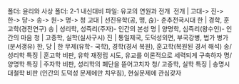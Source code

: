 폴더: 윤리와 사상​​
폴더: 2-1 내신대비
파일: 유교의 연원과 전개
​
전개			| 고대-> 진-> 한-> 당-> 송-> 원-> 명-> 청
고대			| 선진유학(공, 맹, 숝)- 춘추전국시대
한			| 경학, 훈고학(경전연구)
송			| 성리학, 성즉리(주자)- 인간의 본성
명			| 양명학, 심즉리(왕수인)- 인간의 마음
청			| 고증학, 실학(실사구시)
진			| 통일제국, 도덕성외면, 부국강병, 법가 병가(분서갱유)
한, 당			| 한 무제(유학- 국학), 경학(경서 복원), 훈고학(복원된 경서 해석)
송/ 성리학 특징			| 훈고학 비판, 유학 재정립 시도, 유교를 이론적으로 세력되게 구축하자
명/ 양명학 특징			| 주자학 비판, 성리학의 폐단을 뜯어고치자
청/ 고증학, 실학 특징			| 송명시대철학 비판 (인간의 도덕성 문제에만 치우침), 현실문제에 관심갖자
